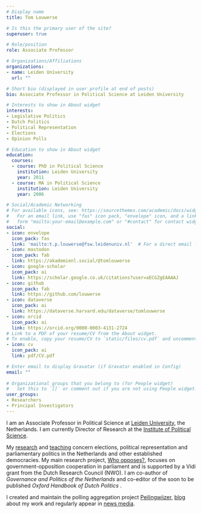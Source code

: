 ```yaml
---
# Display name
title: Tom Louwerse

# Is this the primary user of the site?
superuser: true

# Role/position
role: Associate Professor

# Organizations/Affiliations
organizations:
- name: Leiden University
  url: ""

# Short bio (displayed in user profile at end of posts)
bio: Associate Professor in Political Science at Leiden University

# Interests to show in About widget
interests:
- Legislative Politics
- Dutch Politics
- Political Representation
- Elections
- Opinion Polls

# Education to show in About widget
education:
  courses:
  - course: PhD in Political Science
    institution: Leiden University
    year: 2011
  - course: MA in Political Science
    institution: Leiden University
    year: 2006

# Social/Academic Networking
# For available icons, see: https://sourcethemes.com/academic/docs/widgets/#icons
#   For an email link, use "fas" icon pack, "envelope" icon, and a link in the
#   form "mailto:your-email@example.com" or "#contact" for contact widget.
social:
- icon: envelope
  icon_pack: fas
  link: 'mailto:t.p.louwerse@fsw.leidenuniv.nl'  # For a direct email link, use "mailto:test@example.org".
- icon: mastodon
  icon_pack: fab
  link: https://akademienl.social/@tomlouwerse
- icon: google-scholar
  icon_pack: ai
  link: https://scholar.google.co.uk/citations?user=aECGZgEAAAAJ
- icon: github
  icon_pack: fab
  link: https://github.com/louwerse
- icon: dataverse
  icon_pack: ai
  link: https://dataverse.harvard.edu/dataverse/tomlouwerse
- icon: orcid
  icon_pack: ai
  link: https://orcid.org/0000-0003-4131-2724
# Link to a PDF of your resume/CV from the About widget.
# To enable, copy your resume/CV to `static/files/cv.pdf` and uncomment the lines below.  
- icon: cv
  icon_pack: ai
  link: pdf/CV.pdf

# Enter email to display Gravatar (if Gravatar enabled in Config)
email: ""
  
# Organizational groups that you belong to (for People widget)
#   Set this to `[]` or comment out if you are not using People widget.  
user_groups:
- Researchers
- Principal Investigators
---
```



I am an Associate Professor in Political Science at [Leiden University](https://www.universiteitleiden.nl/en/staffmembers/tom-louwerse), the Netherlands. I am currently Director of Research at the [Institute of Political Science](https://www.universiteitleiden.nl/en/social-behavioural-sciences/political-science).

My [research](#projects) and [teaching](#teaching) concern elections, political representation and parliamentary politics in the Netherlands and other established democracies. My main research project, [Who opposes?](project/who-opposes), focuses on government-opposition cooperation in parliament and is supported by a Vidi grant from the Dutch Research Council (NWO). I am co-author of *Governance and Politics of the Netherlands* and co-editor of the soon to be published *Oxford Handbook of Dutch Politics* .  

I created and maintain the polling aggregation project [Peilingwijzer](http://peilingwijzer.tomlouwerse.nl), [blog](#blogs) about my work and regularly appear in [news media](#media).
